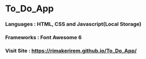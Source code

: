 # To_Do_App

### Languages : HTML, CSS and Javascript(Local Storage)

### Frameworks : Font Awesome 6

### Visit Site : https://rimakerirem.github.io/To_Do_App/